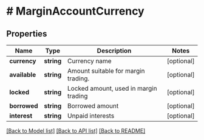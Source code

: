 # # MarginAccountCurrency

## Properties

Name | Type | Description | Notes
------------ | ------------- | ------------- | -------------
**currency** | **string** | Currency name | [optional] 
**available** | **string** | Amount suitable for margin trading. | [optional] 
**locked** | **string** | Locked amount, used in margin trading | [optional] 
**borrowed** | **string** | Borrowed amount | [optional] 
**interest** | **string** | Unpaid interests | [optional] 

[[Back to Model list]](../../README.md#documentation-for-models) [[Back to API list]](../../README.md#documentation-for-api-endpoints) [[Back to README]](../../README.md)
